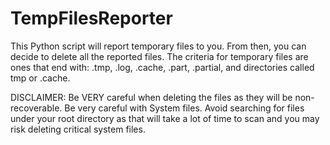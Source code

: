 # TempFilesReporter
This Python script will report temporary files to you. From then, you can decide to delete all the reported files. The criteria for temporary files are ones that end with: .tmp, .log, .cache, .part, .partial, and directories called tmp or .cache.

DISCLAIMER: Be VERY careful when deleting the files as they will be non-recoverable. Be very careful with System files. Avoid searching for files under your root directory as that will take a lot of time to scan and you may risk deleting critical system files.
